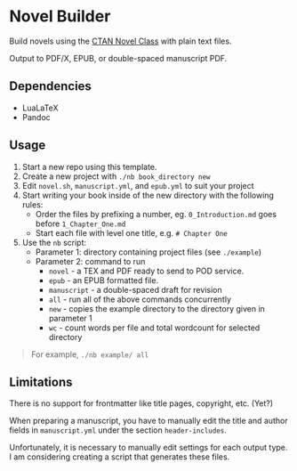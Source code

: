 # Novel Builder

Build novels using the [CTAN Novel Class](https://ctan.org/pkg/novel) with plain text files.

Output to PDF/X, EPUB, or double-spaced manuscript PDF.

## Dependencies

* LuaLaTeX
* Pandoc

## Usage

1. Start a new repo using this template.
2. Create a new project with `./nb book_directory new`
3. Edit `novel.sh`, `manuscript.yml`, and `epub.yml` to suit your project
4. Start writing your book inside of the new directory with the following rules:
   * Order the files by prefixing a number, eg. `0_Introduction.md` goes before `1_Chapter_One.md`
   * Start each file with level one title, e.g. `# Chapter One`
5. Use the `nb` script:
   * Parameter 1: directory containing project files (see `./example`)
   * Parameter 2: command to run
     * `novel` - a TEX and PDF ready to send to POD service.
     * `epub` - an EPUB formatted file.
     * `manuscript` - a double-spaced draft for revision
     * `all` - run all of the above commands concurrently
     * `new` - copies the example directory to the directory given in parameter 1
     * `wc` - count words per file and total wordcount for selected directory

> For example, `./nb example/ all`

## Limitations

There is no support for frontmatter like title pages, copyright, etc. (Yet?)

When preparing a manuscript, you have to manually edit the title and author fields in `manuscript.yml` under the section `header-includes`.

Unfortunately, it is necessary to manually edit settings for each output type.
I am considering creating a script that generates these files.
